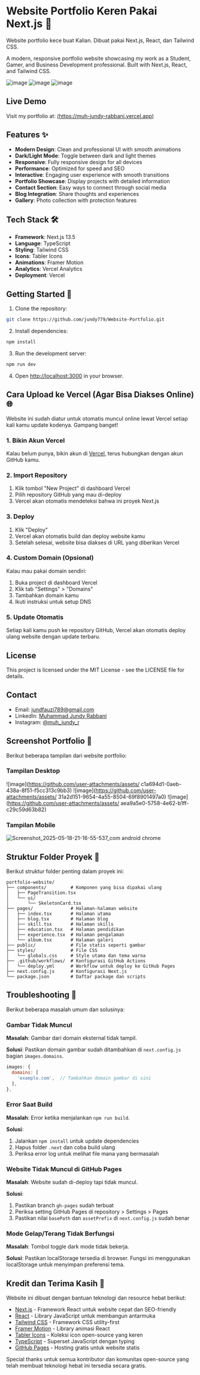 # Website Portfolio Keren Pakai Next.js 🚀
Website portfolio kece buat Kalian. Dibuat pakai Next.js, React, dan Tailwind CSS.

A modern, responsive portfolio website showcasing my work as a Student, Gamer, and Business Development professional. Built with Next.js, React, and Tailwind CSS.

![image](https://github.com/user-attachments/assets/c1a694d1-0aeb-438a-8f51-f5cc313c9bb3)
![image](https://github.com/user-attachments/assets/31a2d151-9654-4a55-8504-69f8901497a0)
![image](https://github.com/user-attachments/assets/aea9a5e0-5758-4e62-b1ff-c29c59d63b82)

## Live Demo
Visit my portfolio at: [(https://muh-jundy-rabbani.vercel.app)](https://website-portfolio-jundy779s-projects.vercel.app/)

## Features ✨

- **Modern Design**: Clean and professional UI with smooth animations
- **Dark/Light Mode**: Toggle between dark and light themes
- **Responsive**: Fully responsive design for all devices
- **Performance**: Optimized for speed and SEO
- **Interactive**: Engaging user experience with smooth transitions
- **Portfolio Showcase**: Display projects with detailed information
- **Contact Section**: Easy ways to connect through social media
- **Blog Integration**: Share thoughts and experiences
- **Gallery**: Photo collection with protection features

## Tech Stack 🛠️

- **Framework**: Next.js 13.5
- **Language**: TypeScript
- **Styling**: Tailwind CSS
- **Icons**: Tabler Icons
- **Animations**: Framer Motion
- **Analytics**: Vercel Analytics
- **Deployment**: Vercel

## Getting Started 🚀

1. Clone the repository:
```bash
git clone https://github.com/jundy779/Website-Portfolio.git
```

2. Install dependencies:
```bash
npm install
```

3. Run the development server:
```bash
npm run dev
```

4. Open [http://localhost:3000](http://localhost:3000) in your browser.

## Cara Upload ke Vercel (Agar Bisa Diakses Online) 🌐

Website ini sudah diatur untuk otomatis muncul online lewat Vercel setiap kali kamu update kodenya. Gampang banget!

### 1. Bikin Akun Vercel

Kalau belum punya, bikin akun di [Vercel](https://vercel.com), terus hubungkan dengan akun GitHub kamu.

### 2. Import Repository

1. Klik tombol "New Project" di dashboard Vercel
2. Pilih repository GitHub yang mau di-deploy
3. Vercel akan otomatis mendeteksi bahwa ini proyek Next.js

### 3. Deploy

1. Klik "Deploy"
2. Vercel akan otomatis build dan deploy website kamu
3. Setelah selesai, website bisa diakses di URL yang diberikan Vercel

### 4. Custom Domain (Opsional)

Kalau mau pakai domain sendiri:
1. Buka project di dashboard Vercel
2. Klik tab "Settings" > "Domains"
3. Tambahkan domain kamu
4. Ikuti instruksi untuk setup DNS

### 5. Update Otomatis

Setiap kali kamu push ke repository GitHub, Vercel akan otomatis deploy ulang website dengan update terbaru.

## License

This project is licensed under the MIT License - see the LICENSE file for details.

## Contact

- Email: jundfauzi789@gmail.com
- LinkedIn: [Muhammad Jundy Rabbani](https://www.linkedin.com/in/muh-jundy-rabbani/)
- Instagram: [@muh_jundy_r](https://www.instagram.com/muh_jundy_r)

## Screenshot Portfolio 📸

Berikut beberapa tampilan dari website portfolio:

### Tampilan Desktop

![image](https://github.com/user-attachments/assets/
c1a694d1-0aeb-438a-8f51-f5cc313c9bb3)
![image](https://github.com/user-attachments/assets/
31a2d151-9654-4a55-8504-69f8901497a0)
![image](https://github.com/user-attachments/assets/
aea9a5e0-5758-4e62-b1ff-c29c59d63b82)

### Tampilan Mobile

![Screenshot_2025-05-18-21-16-55-537_com android chrome](https://github.com/user-attachments/assets/b0e8420a-1dbc-4f24-983b-4a1e589ec4c0)

## Struktur Folder Proyek 📁

Berikut struktur folder penting dalam proyek ini:

```
portfolio-website/
├── components/         # Komponen yang bisa dipakai ulang
│   ├── PageTransition.tsx
│   └── ui/
│       └── SkeletonCard.tsx
├── pages/              # Halaman-halaman website
│   ├── index.tsx       # Halaman utama
│   ├── blog.tsx        # Halaman blog
│   ├── skill.tsx       # Halaman skills
│   ├── education.tsx   # Halaman pendidikan
│   ├── experience.tsx  # Halaman pengalaman
│   └── album.tsx       # Halaman galeri
├── public/             # File statis seperti gambar
├── styles/             # File CSS
│   └── globals.css     # Style utama dan tema warna
├── .github/workflows/  # Konfigurasi GitHub Actions
│   └── deploy.yml      # Workflow untuk deploy ke GitHub Pages
├── next.config.js      # Konfigurasi Next.js
└── package.json        # Daftar package dan scripts
```

## Troubleshooting 🔧

Berikut beberapa masalah umum dan solusinya:

### Gambar Tidak Muncul

**Masalah**: Gambar dari domain eksternal tidak tampil.

**Solusi**: Pastikan domain gambar sudah ditambahkan di `next.config.js` bagian `images.domains`.

```javascript
images: {
  domains: [
    'example.com',  // Tambahkan domain gambar di sini
  ],
},
```

### Error Saat Build

**Masalah**: Error ketika menjalankan `npm run build`.

**Solusi**:
1. Jalankan `npm install` untuk update dependencies
2. Hapus folder `.next` dan coba build ulang
3. Periksa error log untuk melihat file mana yang bermasalah

### Website Tidak Muncul di GitHub Pages

**Masalah**: Website sudah di-deploy tapi tidak muncul.

**Solusi**:
1. Pastikan branch `gh-pages` sudah terbuat
2. Periksa setting GitHub Pages di repository > Settings > Pages
3. Pastikan nilai `basePath` dan `assetPrefix` di `next.config.js` sudah benar

### Mode Gelap/Terang Tidak Berfungsi

**Masalah**: Tombol toggle dark mode tidak bekerja.

**Solusi**: Pastikan localStorage tersedia di browser. Fungsi ini menggunakan localStorage untuk menyimpan preferensi tema.

## Kredit dan Terima Kasih 💙

Website ini dibuat dengan bantuan teknologi dan resource hebat berikut:

- [Next.js](https://nextjs.org) - Framework React untuk website cepat dan SEO-friendly
- [React](https://reactjs.org) - Library JavaScript untuk membangun antarmuka
- [Tailwind CSS](https://tailwindcss.com) - Framework CSS utility-first
- [Framer Motion](https://www.framer.com/motion) - Library animasi React
- [Tabler Icons](https://tabler-icons.io) - Koleksi icon open-source yang keren
- [TypeScript](https://www.typescriptlang.org) - Superset JavaScript dengan typing
- [GitHub Pages](https://pages.github.com) - Hosting gratis untuk website statis

Special thanks untuk semua kontributor dan komunitas open-source yang telah membuat teknologi hebat ini tersedia secara gratis.
